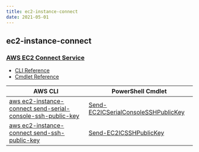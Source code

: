 ```yaml
---
title: ec2-instance-connect
date: 2021-05-01
---
```


## ec2-instance-connect

### [AWS EC2 Connect Service](https://aws.amazon.com/ec2/)

* [CLI Reference](https://docs.aws.amazon.com/cli/latest/reference/ec2-instance-connect/index.html)
* [Cmdlet Reference](https://docs.aws.amazon.com/powershell/latest/reference/items/EC2InstanceConnect_cmdlets.html)

|AWS CLI|PowerShell Cmdlet|
|----|----|
|[aws ec2-instance-connect send-serial-console-ssh-public-key](https://docs.aws.amazon.com/cli/latest/reference/ec2-instance-connect/send-serial-console-ssh-public-key.html)|[Send-EC2ICSerialConsoleSSHPublicKey](https://docs.aws.amazon.com/powershell/latest/reference/items/Send-EC2ICSerialConsoleSSHPublicKey.html)|
|[aws ec2-instance-connect send-ssh-public-key](https://docs.aws.amazon.com/cli/latest/reference/ec2-instance-connect/send-ssh-public-key.html)|[Send-EC2ICSSHPublicKey](https://docs.aws.amazon.com/powershell/latest/reference/items/Send-EC2ICSSHPublicKey.html)|

